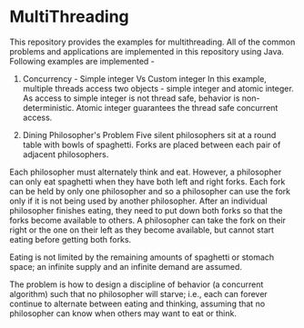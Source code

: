 # MultiThreading
This repository provides the examples for multithreading. 
All of the common problems and applications are implemented in this repository using Java.
Following examples are implemented - 
1. Concurrency - Simple integer Vs Custom integer
In this example, multiple threads access two objects - simple integer and atomic integer. 
As access to simple integer is not thread safe, behavior is non-deterministic.
Atomic integer guarantees the thread safe concurrent access.

2. Dining Philosopher's Problem
Five silent philosophers sit at a round table with bowls of spaghetti. Forks are placed between each pair of adjacent philosophers.

Each philosopher must alternately think and eat. However, a philosopher can only eat spaghetti when they have both left and right forks. Each fork can be held by only one philosopher and so a philosopher can use the fork only if it is not being used by another philosopher. After an individual philosopher finishes eating, they need to put down both forks so that the forks become available to others. A philosopher can take the fork on their right or the one on their left as they become available, but cannot start eating before getting both forks.

Eating is not limited by the remaining amounts of spaghetti or stomach space; an infinite supply and an infinite demand are assumed.

The problem is how to design a discipline of behavior (a concurrent algorithm) such that no philosopher will starve; i.e., each can forever continue to alternate between eating and thinking, assuming that no philosopher can know when others may want to eat or think.
